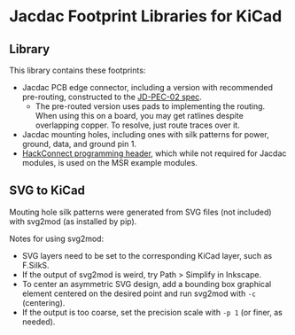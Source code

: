# Jacdac Footprint Libraries for KiCad


## Library

This library contains these footprints:
- Jacdac PCB edge connector, including a version with recommended pre-routing, constructed to the [JD-PEC-02 spec](https://github.com/microsoft/jacdac-ddk/blob/main/connector/JACDAC_PCB_Edge_Connector_Drawing_JD-PEC-02_rev_05.pdf).
  - The pre-routed version uses pads to implementing the routing. When using this on a board, you may get ratlines despite overlapping copper. To resolve, just route traces over it.
- Jacdac mounting holes, including ones with silk patterns for power, ground, data, and ground pin 1.
- [HackConnect programming header](https://arcade.makecode.com/hardware/dbg), which while not required for Jacdac modules, is used on the MSR example modules.


## SVG to KiCad

Mouting hole silk patterns were generated from SVG files (not included) with svg2mod (as installed by pip).

Notes for using svg2mod:
- SVG layers need to be set to the corresponding KiCad layer, such as F.SilkS.
- If the output of svg2mod is weird, try Path > Simplify in Inkscape.
- To center an asymmetric SVG design, add a bounding box graphical element centered on the desired point and run svg2mod with `-c` (centering).
- If the output is too coarse, set the precision scale with `-p 1` (or finer, as needed).
